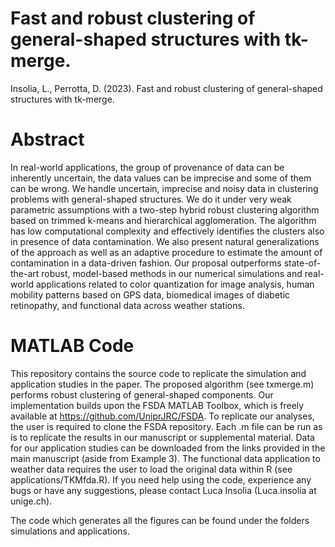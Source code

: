 
# Fast and robust clustering of general-shaped structures with tk-merge.

Insolia, L., Perrotta, D. (2023). Fast and robust clustering of general-shaped structures with tk-merge.

# Abstract

In real-world applications, the group of provenance of data can be inherently uncertain,  the data values can be imprecise and some of them can be  wrong.  We handle uncertain, imprecise and noisy data in clustering problems with general-shaped structures. We do it under very weak parametric assumptions with a two-step hybrid robust clustering algorithm based on trimmed k-means and hierarchical agglomeration. 
The algorithm has low computational complexity and effectively identifies the clusters also in presence of data contamination.
We also present natural generalizations of the approach as well as an adaptive procedure to estimate the amount of contamination in a data-driven fashion. 
Our proposal outperforms state-of-the-art robust, model-based methods in our numerical simulations and  real-world applications related to color quantization for image analysis, human mobility patterns based on GPS data, biomedical images of diabetic retinopathy, and functional data across weather stations.

# MATLAB Code

This repository contains the source code to replicate the simulation and application studies in the paper.
The proposed algorithm (see txmerge.m) performs robust clustering of general-shaped components.
Our implementation builds upon the FSDA MATLAB Toolbox, which is freely available at https://github.com/UniprJRC/FSDA. To replicate our analyses, the user is required to clone the FSDA repository.
Each .m file can be run as is to replicate the results in our manuscript or supplemental material. Data for our application studies can be downloaded from the links provided in the main manuscript (aside from Example 3). The functional data application to weather data requires the user to load the original data within R (see applications/TKMfda.R).
If you need help using the code, experience any bugs or have any suggestions, please contact Luca Insolia (Luca.insolia at unige.ch).

The code which generates all the figures can be found under the folders simulations and applications. 

